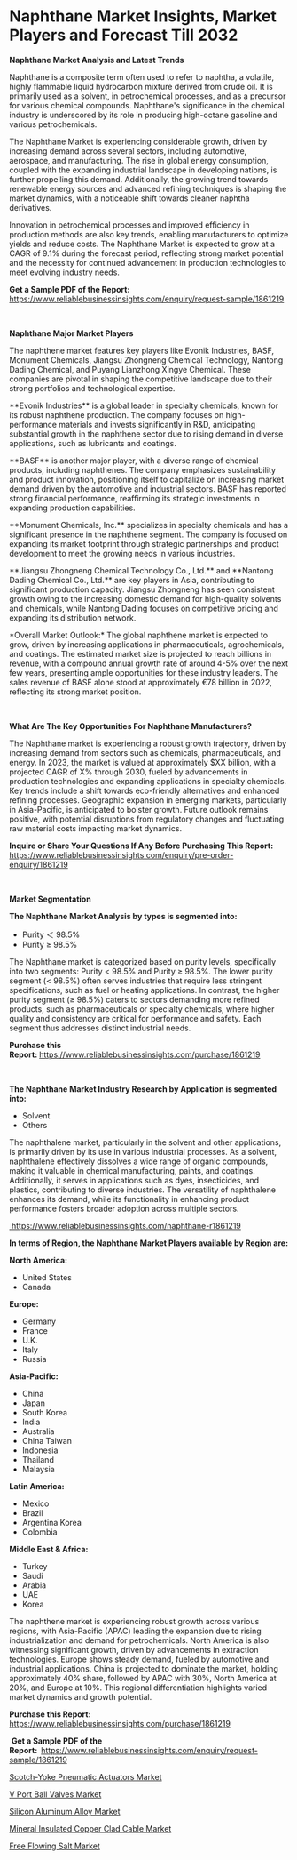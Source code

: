 <p><h1>Naphthane Market Insights, Market Players and Forecast Till 2032</h1></p><p><strong>Naphthane Market Analysis and Latest Trends</strong></p>
<p><p>Naphthane is a composite term often used to refer to naphtha, a volatile, highly flammable liquid hydrocarbon mixture derived from crude oil. It is primarily used as a solvent, in petrochemical processes, and as a precursor for various chemical compounds. Naphthane's significance in the chemical industry is underscored by its role in producing high-octane gasoline and various petrochemicals.</p><p>The Naphthane Market is experiencing considerable growth, driven by increasing demand across several sectors, including automotive, aerospace, and manufacturing. The rise in global energy consumption, coupled with the expanding industrial landscape in developing nations, is further propelling this demand. Additionally, the growing trend towards renewable energy sources and advanced refining techniques is shaping the market dynamics, with a noticeable shift towards cleaner naphtha derivatives.</p><p>Innovation in petrochemical processes and improved efficiency in production methods are also key trends, enabling manufacturers to optimize yields and reduce costs. The Naphthane Market is expected to grow at a CAGR of 9.1% during the forecast period, reflecting strong market potential and the necessity for continued advancement in production technologies to meet evolving industry needs.</p></p>
<p><strong>Get a Sample PDF of the Report:&nbsp;</strong> <a href="https://www.reliablebusinessinsights.com/enquiry/request-sample/1861219?utm_campaign=1113&utm_medium=2&utm_source=Github&utm_content=ia&utm_term=31012025&utm_id=naphthane">https://www.reliablebusinessinsights.com/enquiry/request-sample/1861219</a></p>
<p>&nbsp;</p>
<p><strong>Naphthane Major Market Players</strong></p>
<p><p>The naphthene market features key players like Evonik Industries, BASF, Monument Chemicals, Jiangsu Zhongneng Chemical Technology, Nantong Dading Chemical, and Puyang Lianzhong Xingye Chemical. These companies are pivotal in shaping the competitive landscape due to their strong portfolios and technological expertise.</p><p>**Evonik Industries** is a global leader in specialty chemicals, known for its robust naphthene production. The company focuses on high-performance materials and invests significantly in R&D, anticipating substantial growth in the naphthene sector due to rising demand in diverse applications, such as lubricants and coatings.</p><p>**BASF** is another major player, with a diverse range of chemical products, including naphthenes. The company emphasizes sustainability and product innovation, positioning itself to capitalize on increasing market demand driven by the automotive and industrial sectors. BASF has reported strong financial performance, reaffirming its strategic investments in expanding production capabilities.</p><p>**Monument Chemicals, Inc.** specializes in specialty chemicals and has a significant presence in the naphthene segment. The company is focused on expanding its market footprint through strategic partnerships and product development to meet the growing needs in various industries.</p><p>**Jiangsu Zhongneng Chemical Technology Co., Ltd.** and **Nantong Dading Chemical Co., Ltd.** are key players in Asia, contributing to significant production capacity. Jiangsu Zhongneng has seen consistent growth owing to the increasing domestic demand for high-quality solvents and chemicals, while Nantong Dading focuses on competitive pricing and expanding its distribution network.</p><p>*Overall Market Outlook:* The global naphthene market is expected to grow, driven by increasing applications in pharmaceuticals, agrochemicals, and coatings. The estimated market size is projected to reach billions in revenue, with a compound annual growth rate of around 4-5% over the next few years, presenting ample opportunities for these industry leaders. The sales revenue of BASF alone stood at approximately €78 billion in 2022, reflecting its strong market position.</p></p>
<p>&nbsp;</p>
<p><strong>What Are The Key Opportunities For Naphthane Manufacturers?</strong></p>
<p><p>The Naphthane market is experiencing a robust growth trajectory, driven by increasing demand from sectors such as chemicals, pharmaceuticals, and energy. In 2023, the market is valued at approximately $XX billion, with a projected CAGR of X% through 2030, fueled by advancements in production technologies and expanding applications in specialty chemicals. Key trends include a shift towards eco-friendly alternatives and enhanced refining processes. Geographic expansion in emerging markets, particularly in Asia-Pacific, is anticipated to bolster growth. Future outlook remains positive, with potential disruptions from regulatory changes and fluctuating raw material costs impacting market dynamics.</p></p>
<p><strong>Inquire or Share Your Questions If Any Before Purchasing This Report:</strong> <a href="https://www.reliablebusinessinsights.com/enquiry/pre-order-enquiry/1861219?utm_campaign=1113&utm_medium=2&utm_source=Github&utm_content=ia&utm_term=31012025&utm_id=naphthane">https://www.reliablebusinessinsights.com/enquiry/pre-order-enquiry/1861219</a></p>
<p>&nbsp;</p>
<p><strong>Market Segmentation</strong></p>
<p><strong>The Naphthane Market Analysis by types is segmented into:</strong></p>
<p><ul><li>Purity ＜ 98.5%</li><li>Purity ≥ 98.5%</li></ul></p>
<p><p>The Naphthane market is categorized based on purity levels, specifically into two segments: Purity < 98.5% and Purity ≥ 98.5%. The lower purity segment (< 98.5%) often serves industries that require less stringent specifications, such as fuel or heating applications. In contrast, the higher purity segment (≥ 98.5%) caters to sectors demanding more refined products, such as pharmaceuticals or specialty chemicals, where higher quality and consistency are critical for performance and safety. Each segment thus addresses distinct industrial needs.</p></p>
<p><strong>Purchase this Report:&nbsp;</strong><a href="https://www.reliablebusinessinsights.com/purchase/1861219?utm_campaign=1113&utm_medium=2&utm_source=Github&utm_content=ia&utm_term=31012025&utm_id=naphthane">https://www.reliablebusinessinsights.com/purchase/1861219</a></p>
<p>&nbsp;</p>
<p><strong>The Naphthane Market Industry Research by Application is segmented into:</strong></p>
<p><ul><li>Solvent</li><li>Others</li></ul></p>
<p><p>The naphthalene market, particularly in the solvent and other applications, is primarily driven by its use in various industrial processes. As a solvent, naphthalene effectively dissolves a wide range of organic compounds, making it valuable in chemical manufacturing, paints, and coatings. Additionally, it serves in applications such as dyes, insecticides, and plastics, contributing to diverse industries. The versatility of naphthalene enhances its demand, while its functionality in enhancing product performance fosters broader adoption across multiple sectors.</p></p>
<p><a href="https://www.reliablebusinessinsights.com/naphthane-r1861219?utm_campaign=1113&utm_medium=2&utm_source=Github&utm_content=ia&utm_term=31012025&utm_id=naphthane">&nbsp;https://www.reliablebusinessinsights.com/naphthane-r1861219</a></p>
<p><strong>In terms of Region, the Naphthane Market Players available by Region are:</strong></p>
<p>
    <p> <strong> North America: </strong>
        <ul>
            <li>United States</li>
            <li>Canada</li>
        </ul>
        </p> 
    <p> <strong> Europe: </strong>
        <ul>
            <li>Germany</li>
            <li>France</li>
            <li>U.K.</li>
            <li>Italy</li>
            <li>Russia</li>
        </ul>
        </p> 
    <p> <strong> Asia-Pacific: </strong>
        <ul>
            <li>China</li>
            <li>Japan</li>
            <li>South Korea</li>
            <li>India</li>
            <li>Australia</li>
            <li>China Taiwan</li>
            <li>Indonesia</li>
            <li>Thailand</li>
            <li>Malaysia</li>
        </ul>
        </p> 
    <p> <strong> Latin America: </strong>
        <ul>
            <li>Mexico</li>
            <li>Brazil</li>
            <li>Argentina Korea</li>
            <li>Colombia</li>
        </ul>
        </p> 
    <p> <strong> Middle East & Africa: </strong>
        <ul>
            <li>Turkey</li>
            <li>Saudi</li>
            <li>Arabia</li>
            <li>UAE</li>
            <li>Korea</li>
        </ul>
    </p>
    </p>
<p><p>The naphthene market is experiencing robust growth across various regions, with Asia-Pacific (APAC) leading the expansion due to rising industrialization and demand for petrochemicals. North America is also witnessing significant growth, driven by advancements in extraction technologies. Europe shows steady demand, fueled by automotive and industrial applications. China is projected to dominate the market, holding approximately 40% share, followed by APAC with 30%, North America at 20%, and Europe at 10%. This regional differentiation highlights varied market dynamics and growth potential.</p></p>
<p><strong>Purchase this Report: </strong><a href="https://www.reliablebusinessinsights.com/purchase/1861219?utm_campaign=1113&utm_medium=2&utm_source=Github&utm_content=ia&utm_term=31012025&utm_id=naphthane">https://www.reliablebusinessinsights.com/purchase/1861219</a></p>
<p>&nbsp;<strong>Get a Sample PDF of the Report:&nbsp;&nbsp;</strong><a href="https://www.reliablebusinessinsights.com/enquiry/request-sample/1861219?utm_campaign=1113&utm_medium=2&utm_source=Github&utm_content=ia&utm_term=31012025&utm_id=naphthane">https://www.reliablebusinessinsights.com/enquiry/request-sample/1861219</a></p>
<p><strong></strong></p>
<p><p><a href="https://www.linkedin.com/pulse/scotch-yoke-pneumatic-actuators-market-growth-analysis-jmyif?utm_campaign=1113&utm_medium=2&utm_source=Github&utm_content=ia&utm_term=31012025&utm_id=naphthane">Scotch-Yoke Pneumatic Actuators Market</a></p><p><a href="https://www.linkedin.com/pulse/v-port-ball-valves-market-analysis-2025-2032-projected-hxd9f?utm_campaign=1113&utm_medium=2&utm_source=Github&utm_content=ia&utm_term=31012025&utm_id=naphthane">V Port Ball Valves Market</a></p><p><a href="https://github.com/katonmarti489/Market-Research-Report-List-1/blob/main/silicon-aluminum-alloy-market.md?utm_campaign=1113&utm_medium=2&utm_source=Github&utm_content=ia&utm_term=31012025&utm_id=naphthane">Silicon Aluminum Alloy Market</a></p><p><a href="https://www.linkedin.com/pulse/mineral-insulated-copper-clad-cable-market-size-share-myihf?utm_campaign=1113&utm_medium=2&utm_source=Github&utm_content=ia&utm_term=31012025&utm_id=naphthane">Mineral Insulated Copper Clad Cable Market</a></p><p><a href="https://github.com/mshiradeth/Market-Research-Report-List-1/blob/main/free-flowing-salt-market.md?utm_campaign=1113&utm_medium=2&utm_source=Github&utm_content=ia&utm_term=31012025&utm_id=naphthane">Free Flowing Salt Market</a></p></p>